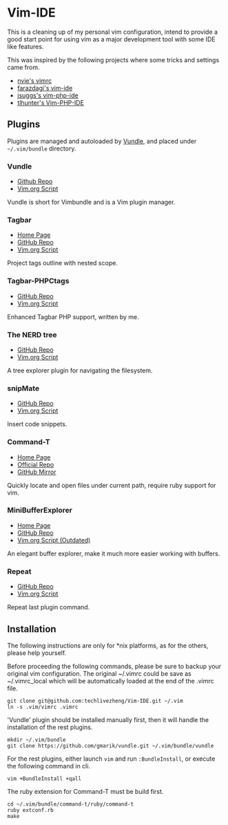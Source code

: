 Vim-IDE
=======

This is a cleaning up of my personal vim configuration, intend to provide
a good start point for using vim as a major development tool with some IDE
like features.

This was inspired by the following projects where some tricks and settings
came from.

* [nvie's vimrc](https://github.com/nvie/vimrc)
* [farazdagi's vim-ide](https://github.com/farazdagi/vim-ide)
* [jsuggs's vim-php-ide](https://github.com/jsuggs/vim-php-ide)
* [tlhunter's Vim-PHP-IDE](https://github.com/tlhunter/Vim-PHP-IDE)

Plugins
-------

Plugins are managed and autoloaded by [Vundle][], and placed under
`~/.vim/bundle` directory.

[Vundle]:http://www.vim.org/scripts/script.php?script_id=3458

### Vundle

* [Github Repo](https://github.com/gmarik/vundle)
* [Vim.org Script](http://www.vim.org/scripts/script.php?script_id=3458)

Vundle is short for Vimbundle and is a Vim plugin manager.

### Tagbar

* [Home Page](http://majutsushi.github.com/tagbar/)
* [GitHub Repo](https://github.com/majutsushi/tagbar)
* [Vim.org Script](http://www.vim.org/scripts/script.php?script_id=3465)

Project tags outline with nested scope.

### Tagbar-PHPCtags

* [GitHub Repo](https://github.com/techlivezheng/tagbar-phpctags)
* [Vim.org Script](http://www.vim.org/scripts/script.php?script_id=4125)

Enhanced Tagbar PHP support, written by me.

### The NERD tree

* [GitHub Repo](https://github.com/scrooloose/nerdtree)
* [Vim.org Script](http://www.vim.org/scripts/script.php?script_id=1658)

A tree explorer plugin for navigating the filesystem.

### snipMate

* [GitHub Repo](https://github.com/msanders/snipmate.vim)
* [Vim.org Script](http://www.vim.org/scripts/script.php?script_id=2540)

Insert code snippets.

### Command-T

* [Home Page](https://wincent.com/products/command-t)
* [Official Repo](http://git.wincent.com/command-t.git/)
* [GitHub Mirror](https://github.com/wincent/Command-T)

Quickly locate and open files under current path, require ruby support for vim.

### MiniBufferExplorer

* [Home Page](http://fholgado.com/minibufexpl)
* [GitHub Repo](https://github.com/fholgado/minibufexpl.vim)
* [Vim.org Script (Outdated)](http://www.vim.org/scripts/script.php?script_id=159)

An elegant buffer explorer, make it much more easier working with buffers.

### Repeat

* [GitHub Repo](https://github.com/tpope/vim-repeat)
* [Vim.org Script](http://www.vim.org/scripts/script.php?script_id=2136)

Repeat last plugin command.

Installation
------------

The following instructions are only for \*nix platforms, as for the others,
please help yourself.

Before proceeding the following commands, please be sure to backup your
original vim configuration. The original ~/.vimrc could be save as
~/.vimrc\_local which will be automatically loaded at the end of the
.vimrc file.

    git clone git@github.com:techlivezheng/Vim-IDE.git ~/.vim
    ln -s .vim/vimrc .vimrc

'Vundle' plugin should be installed manually first, then it will handle the
installation of the rest plugins.

    mkdir ~/.vim/bundle
    git clone https://github.com/gmarik/vundle.git ~/.vim/bundle/vundle

For the rest plugins, either launch `vim` and run `:BundleInstall`, or execute
the following command in cli.

    vim +BundleInstall +qall

The ruby extension for Command-T must be build first.

    cd ~/.vim/bundle/command-t/ruby/command-t
    ruby extconf.rb
    make
